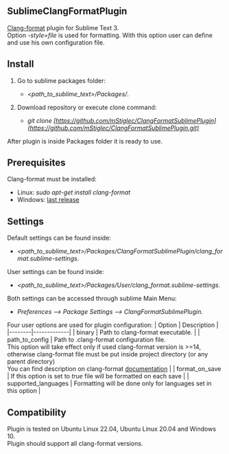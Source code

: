 ## SublimeClangFormatPlugin
[Clang-format](https://clang.llvm.org/docs/ClangFormatStyleOptions.html) plugin for Sublime Text 3.  
Option *-style=file* is used for formatting. With this option user can define and use his own configuration file.

## Install
1. Go to sublime packages folder:
      - *<path_to_sublime_text>/Packages/*.

2. Download repository or execute clone command:
     - *git clone [https://github.com/mStiglec/ClangFormatSublimePlugin](https://github.com/mStiglec/ClangFormatSublimePlugin.git)*

After plugin is inside Packages folder it is ready to use.

## Prerequisites
Clang-format must be installed:
   -  Linux: *sudo apt-get install clang-format*
   -  Windows: [last release](https://github.com/llvm/llvm-project/releases)

## Settings
Default settings can be found inside:
  - *<path_to_sublime_text>/Packages/ClangFormatSublimePlugin/clang_format.sublime-settings*.

User settings can be found inside:
  - *<path_to_sublime_text>/Packages/User/clang_format.sublime-settings.*

Both settings can be accessed through sublime Main Menu:
  - *Preferences --> Package Settings --> ClangFormatSublimePlugin*.

Four user options are used for plugin configuration:
| Option | Description |
|--------|-------------|
| binary | Path to clang-format executable. |
| path_to_config | Path to .clang-format configuration file. <br> This option will take effect only if used clang-format version is >=14, otherwise clang-format file must be put inside project directory (or any parent directory) <br> You can find description on clang-format [documentation](https://clang.llvm.org/docs/ClangFormatStyleOptions.html#configuring-style-with-clang-format) |
| format_on_save | If this option is set to *true* file will be formatted on each save |
| supported_languages | Formatting will be done only for languages set in this option |

## Compatibility
Plugin is tested on Ubuntu Linux 22.04, Ubuntu Linux 20.04 and Windows 10.  
Plugin should support all clang-format versions.
